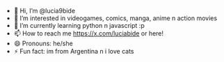 - 👋 Hi, I’m @lucia9bide
- 👀 I’m interested in videogames, comics, manga, anime n action movies
- 🌱 I’m currently learning python n javascript :p
- 📫 How to reach me https://x.com/luciabide or here!
- 😄 Pronouns: he/she
- ⚡ Fun fact: im from Argentina n i love cats

<!---
lucia9bide/lucia9bide is a ✨ special ✨ repository because its `README.md` (this file) appears on your GitHub profile.
You can click the Preview link to take a look at your changes.
--->
